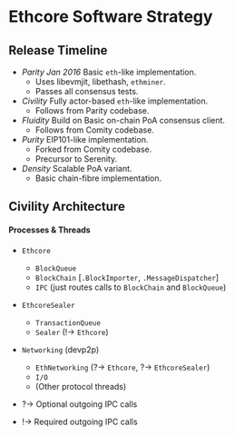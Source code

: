 # Ethcore Software Strategy

## Release Timeline

- *Parity* _Jan 2016_ Basic `eth`-like implementation.
  - Uses libevmjit, libethash, `ethminer`.
  - Passes all consensus tests.
- *Civility* Fully actor-based `eth`-like implementation.
  - Follows from Parity codebase.
- *Fluidity* Build on Basic on-chain PoA consensus client.
  - Follows from Comity codebase.
- *Purity* EIP101-like implementation.
  - Forked from Comity codebase.
  - Precursor to Serenity.
- *Density* Scalable PoA variant.
  - Basic chain-fibre implementation.

## Civility Architecture

#### Processes & Threads

- `Ethcore`
  - `BlockQueue` 
  - `BlockChain` [`.BlockImporter`, `.MessageDispatcher`]
  - `IPC` (just routes calls to `BlockChain` and `BlockQueue`)
- `EthcoreSealer`
  - `TransactionQueue`
  - `Sealer` (!-> `Ethcore`)
- `Networking` (devp2p)
  - `EthNetworking` (?-> `Ethcore`, ?-> `EthcoreSealer`)
  - `I/O`
  - (Other protocol threads)

- ?-> Optional outgoing IPC calls
- !-> Required outgoing IPC calls
